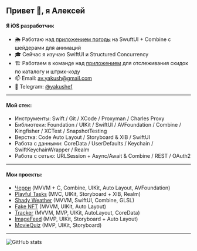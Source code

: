 ## Привет 👋, я Алексей
#### Я iOS разработчик

- 🌦️ Работаю над [приложением погоды](https://github.com/yakushef/shady-weather) на SwuftUI + Combine с шейдерами для анимаций
- 🎓 Сейчас я изучаю SwiftUI и Structured Concurrency 
- 🏗️ Работаем в команде над [приложением](https://github.com/Mobile-app-promotions-and-discounts/IOSApp) для отслеживания скидок по каталогу и штрих-коду
- 📫 Email: av.yakush@gmail.com
- 📲 Telegram: [@yakushef](https://t.me/yakushef)

---

#### Мой стек:
- Инструменты:  Swift / Git / XCode / Proxyman / Charles Proxy
- Библиотеки:   Foundation / UIKit / SwiftUI / AVFoundation / Combine / Kingfisher / XCTest / SnapshotTesting
- Верстка:   Code Auto Layout / Storyboard & XIB / SwiftUI
- Работа с данными:   CoreData / UserDefaults / Keychain / SwiftKeychainWrapper / Realm
- Работа с сетью:   URLSession + Async/Await & Combine / REST / OAuth2

---

#### Мои проекты:
- [Черри](https://github.com/Mobile-app-promotions-and-discounts/IOSApp) (MVVM + C, Combine, UIKit, Auto Layout, AVFoundation)
- [Playful Tasks](https://github.com/yakushef/EmojiSchedule) (MVC, UIKit, Storyboard + XIB, Realm)
- [Shady Weather](https://github.com/yakushef/shady-weather) (MVVM, SwiftUI, Combine, GLSL)
- [Fake NFT](https://github.com/yakushef/iOS-FakeNFT) (MVVM, UIKit, Auto Layout)
- [Tracker](https://github.com/yakushef/Tracker) (MVVM, MVP, UIKit, AutoLayout, CoreData)
- [ImageFeed](https://github.com/yakushef/ImageFeed) (MVP, UIKit, Storyboard + Auto Layout)
- [MovieQuiz](https://github.com/yakushef/MovieQuiz-ios) (MVP, UIKit, Storyboard)

---

![GitHub stats](https://github-readme-stats.vercel.app/api?username=yakushef&show_icons=true)  
